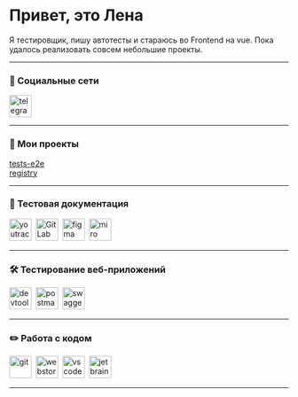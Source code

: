 # Привет, это Лена

Я тестировщик, пишу автотесты и стараюсь во Frontend на vue. Пока удалось реализовать совсем небольшие проекты.

---

### 🤝 Социальные сети

  <div id="badges">
    <a href="https://t.me/ElenVolkova" target="_blank">
      <img src="https://cdn-icons-png.flaticon.com/512/2111/2111646.png" width="40" height="40" title="ElenVolkova" alt="telegram" />
    </a>
  </div>

---

### 📁 Мои проекты

<a href="https://github.com/ChekPayk/tests-e2e">tests-e2e</a>
<br><a href="https://github.com/ChekPayk/registry">registry</a>

---

### 📁 Тестовая документация

<div>
  <img src="https://upload.wikimedia.org/wikipedia/commons/thumb/8/8d/YouTrack_Icon.svg/1024px-YouTrack_Icon.svg.png?20200803082248" title="youtrack" alt="youtrack" width="40" height="40"/>&nbsp
  <img src="https://static-00.iconduck.com/assets.00/gitlab-original-wordmark-icon-512x510-st74ln0o.png" title="GitLab" alt="GitLab" width="40" height="40"/>&nbsp
  <img src="https://cdn.jsdelivr.net/gh/devicons/devicon/icons/figma/figma-original.svg" title="figma" alt="figma" width="40" height="40"/>&nbsp
  <img src="https://store-images.s-microsoft.com/image/apps.59334.da7f283b-9ae8-462d-968c-37937444d8e9.94b0a2b8-1808-4bf5-987d-ab0d9b98780e.05b65b02-4545-49e7-b530-981ac20aa7a2.png" title="miro" alt="miro" width="40" height="40"/>&nbsp
</div>

---

### 🛠 Тестирование веб-приложений

<div>
  <img src="https://d33wubrfki0l68.cloudfront.net/38b5c953a4667366685d55db55d057c86db1fc54/a0fdc/static/acae6b24d940347661ca901ea07f47c1/chrome-dev-logo-icon.png" title="devtools" alt="devtools" width="40" height="40"/>&nbsp
  <img src="https://seeklogo.com/images/P/postman-logo-0087CA0D15-seeklogo.com.png" title="postman" alt="postman" width="40" height="40"/>&nbsp
  <img src="https://static-00.iconduck.com/assets.00/swagger-icon-2048x2048-563qbzey.png" title="swagger" alt="swagger" width="40" height="40"/>&nbsp
</div>

---

### ✏️ Работа с кодом

<div>
  <img src="https://cdn.jsdelivr.net/gh/devicons/devicon/icons/git/git-original.svg" title="git" alt="git" width="40" height="40"/>&nbsp
  <img src="https://upload.wikimedia.org/wikipedia/commons/thumb/c/c0/WebStorm_Icon.svg/768px-WebStorm_Icon.svg.png" title="webstorm" alt="webstorm" width="40" height="40"/>&nbsp
  <img src="https://cdn.jsdelivr.net/gh/devicons/devicon/icons/vscode/vscode-original.svg" title="vscode" alt="vscode" width="40" height="40"/>&nbsp
  <img src="https://upload.wikimedia.org/wikipedia/commons/thumb/6/6e/JetBrains_Rider_Icon.svg/1200px-JetBrains_Rider_Icon.svg.png" title="jetbrains rider" alt="jetbrains rider" width="40" height="40"/>&nbsp
</div>

---
